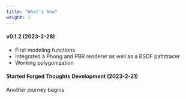 ```yaml
---
title: "What's New"
weight: 1
---
```


#### v0.1.2 (2023-2-28)

* First modeling functions
* Integrated a Phong and PBR renderer as well as a BSDF pathtracer
* Working polygonization

#### Started Forged Thoughts Development (2023-2-21)

Another journey begins